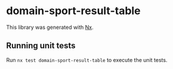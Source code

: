 # domain-sport-result-table

This library was generated with [Nx](https://nx.dev).

## Running unit tests

Run `nx test domain-sport-result-table` to execute the unit tests.
